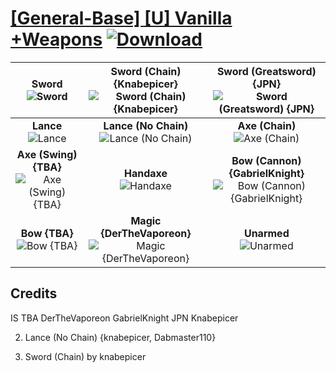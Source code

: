 # [\[General-Base\] \[U\] Vanilla +Weapons](https://git.io/Jn3kP) [![Download](https://img.shields.io/badge/Download--red?style=social&logo=github)](https://git.io/Jn3CU)

| <b>Sword</b><br/><img alt="Sword" src="https://git.io/JnO2K"/> | <b>Sword (Chain) {Knabepicer}</b><br/><img alt="Sword (Chain) {Knabepicer}" src="https://git.io/JzWei"/> | <b>Sword (Greatsword) {JPN}</b><br/><img alt="Sword (Greatsword) {JPN}" src="https://git.io/JnOxa"/> |
| :---: | :---: | :---: |
| <b>Lance</b><br/><img alt="Lance" src="https://git.io/JnOp8"/> | <b>Lance (No Chain)</b><br/><img alt="Lance (No Chain)" src="https://git.io/JnO99"/> | <b>Axe (Chain)</b><br/><img alt="Axe (Chain)" src="https://git.io/JnO2o"/> |
| <b>Axe (Swing) {TBA}</b><br/><img alt="Axe (Swing) {TBA}" src="https://git.io/JnOoo"/> | <b>Handaxe</b><br/><img alt="Handaxe" src="https://git.io/JnOKx"/> | <b>Bow (Cannon) {GabrielKnight}</b><br/><img alt="Bow (Cannon) {GabrielKnight}" src="https://git.io/JnOor"/> |
| <b>Bow {TBA}</b><br/><img alt="Bow {TBA}" src="https://git.io/JnO7u"/> | <b>Magic {DerTheVaporeon}</b><br/><img alt="Magic {DerTheVaporeon}" src="https://git.io/JnO9t"/> | <b>Unarmed</b><br/><img alt="Unarmed" src="https://git.io/JnOQw"/> |

## Credits

IS
TBA
DerTheVaporeon
GabrielKnight
JPN
Knabepicer

2. Lance (No Chain) {knabepicer, Dabmaster110}

1. Sword (Chain) by knabepicer

